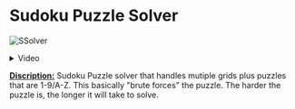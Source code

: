 # Sudoku Puzzle Solver

![SSolver](https://github.com/user-attachments/assets/21945507-7c00-40ef-880c-18c51b4660c6)

<details>
  <summary>Video</summary>
  https://github.com/user-attachments/assets/bc78bca8-2866-4024-8f4c-813ba12705c2
</details>

<b><u>Discription:</u></b>
Sudoku Puzzle solver that handles mutiple grids plus puzzles that are 1-9/A-Z. This basically "brute forces" the puzzle. The harder the puzzle is, the longer it will take to solve. 
